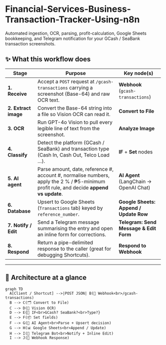 # Financial-Services-Business-Transaction-Tracker-Using-n8n
Automated ingestion, OCR, parsing, profit-calculation, Google Sheets bookkeeping, and Telegram notification for your GCash / SeaBank transaction screenshots.


## ✨ What this workflow does

| Stage | Purpose | Key node(s) |
|-------|---------|-------------|
| **1. Receive** | Accept a `POST` request at `/gcash-transactions` carrying a screenshot (Base-64) and raw OCR text. | **Webhook** (`gcash-transactions`) |
| **2. Extract image** | Convert the Base-64 string into a file so Vision OCR can read it. | **Convert to File** |
| **3. OCR** | Run GPT-4o Vision to pull every legible line of text from the screenshot. | **Analyze Image** |
| **4. Classify** | Detect the platform (GCash / SeaBank) and transaction type (Cash In, Cash Out, Telco Load …). | **IF** + **Set** nodes |
| **5. AI agent** | Parse amount, date, reference #, account #, normalise numbers, apply the 2 % / ₱5-minimum profit rule, and decide **append vs update**. | **AI Agent** (LangChain → OpenAI Chat) |
| **6. Database** | Upsert to Google Sheets (`Transactions` tab) keyed by `reference_number`. | **Google Sheets: Append / Update Row** |
| **7. Notify / Edit** | Send a Telegram message summarising the entry and open an inline form for corrections. | **Telegram: Send Message & Edit Form** |
| **8. Respond** | Return a pipe-delimited response to the caller (great for debugging Shortcuts). | **Respond to Webhook** |

---

## 📐 Architecture at a glance
```mermaid
graph TD
  A[Client / Shortcut] -->|POST JSON| B(🔗 Webhook<br>/gcash-transactions)
  B --> C(🗂 Convert to File)
  C --> D(🧠 Vision OCR)
  D --> E{🔎 IF<br>GCash? SeaBank?<br>Type?}
  E --> F(📦 Set fields)
  F --> G(🤖 AI Agent<br>Parse + Upsert decision)
  G --> H(📊 Google Sheets<br>Append / Update)
  H --> I(📨 Telegram Bot<br>Notify + Inline Edit)
  I --> J(🔄 Webhook Response)

